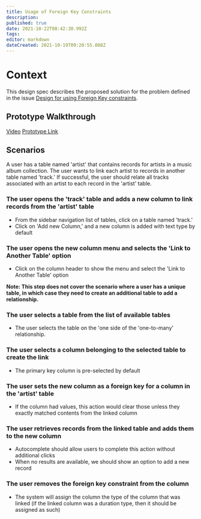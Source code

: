 ```yaml
---
title: Usage of Foreign Key Constraints
description: 
published: true
date: 2021-10-22T08:42:30.992Z
tags: 
editor: markdown
dateCreated: 2021-10-19T09:20:55.088Z
---
```


# Context
This design spec describes the proposed solution for the problem defined in the issue [Design for using Foreign Key constraints](https://github.com/centerofci/mathesar/issues/243).

## Prototype Walkthrough
[Video](https://www.loom.com/share/20880a748ec24a588b9b568c5e0f70ba)
[Prototype Link](https://mathesar-prototype.netlify.app/)

## Scenarios
A user has a table named 'artist' that contains records for artists in a music album collection. The user wants to link each artist to records in another table named 'track.' If successful, the user should relate all tracks associated with an artist to each record in the 'artist' table.

### The user opens the 'track' table and adds a new column to link records from the 'artist' table
- From the sidebar navigation list of tables, click on a table named 'track.'
- Click on 'Add new Column,' and a new column is added with text type by default
### The user opens the new column menu and selects the 'Link to Another Table' option
- Click on the column header to show the menu and select the 'Link to Another Table' option

**Note: This step does not cover the scenario where a user has a unique table, in which case they need to create an additional table to add a relationship.**


### The user selects a table from the list of available tables
- The user selects the table on the 'one side of the 'one-to-many' relationship.

### The user selects a column belonging to the selected table to create the link
- The primary key column is pre-selected by default
### The user sets the new column as a foreign key for a column in the 'artist' table
- If the column had values, this action would clear those unless they exactly matched contents from the linked column
### The user retrieves records from the linked table and adds them to the new column
- Autocomplete should allow users to complete this action without additional clicks
- When no results are available, we should show an option to add a new record
### The user removes the foreign key constraint from the column
- The system will assign the column the type of the column that was linked (if the linked column was a duration type, then it should be assigned as such)